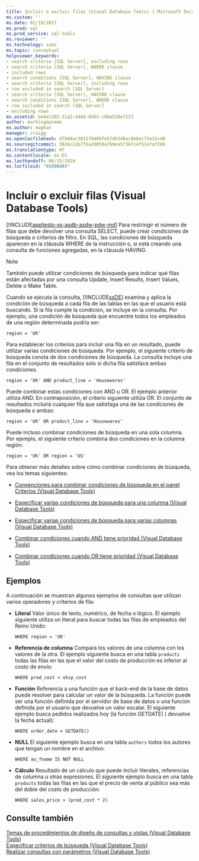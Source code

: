 ```yaml
---
title: Incluir o excluir filas (Visual Database Tools) | Microsoft Docs
ms.custom: ''
ms.date: 01/19/2017
ms.prod: sql
ms.prod_service: sql-tools
ms.reviewer: ''
ms.technology: ssms
ms.topic: conceptual
helpviewer_keywords:
- search criteria [SQL Server], excluding rows
- search criteria [SQL Server], WHERE clause
- included rows
- search conditions [SQL Server], HAVING clause
- search criteria [SQL Server], including rows
- row excluded in search [SQL Server]
- search criteria [SQL Server], HAVING clause
- search conditions [SQL Server], WHERE clause
- row included in search [SQL Server]
- excluding rows
ms.assetid: ba4e1202-31a2-444d-8365-c68a530ef223
author: markingmyname
ms.author: maghan
manager: craigg
ms.openlocfilehash: dfb60ac381570489fe5fdb5d8ac0b6ec75e15cd0
ms.sourcegitcommit: 3026c22b7fba19059a769ea5f367c4f51efaf286
ms.translationtype: HT
ms.contentlocale: es-ES
ms.lasthandoff: 06/15/2019
ms.locfileid: "65096803"
---
```

# <a name="include-or-exclude-rows-visual-database-tools"></a>Incluir o excluir filas (Visual Database Tools)
[!INCLUDE[appliesto-ss-asdb-asdw-pdw-md](../../includes/appliesto-ss-asdb-asdw-pdw-md.md)]
Para restringir el número de filas que debe devolver una consulta SELECT, puede crear condiciones de búsqueda o criterios de filtro. En SQL, las condiciones de búsqueda aparecen en la cláusula WHERE de la instrucción o, si está creando una consulta de funciones agregadas, en la cláusula HAVING.  
  
> [!NOTE]  
> También puede utilizar condiciones de búsqueda para indicar qué filas están afectadas por una consulta Update, Insert Results, Insert Values, Delete o Make Table.  
  
Cuando se ejecuta la consulta, [!INCLUDE[ssDE](../../includes/ssde_md.md)] examina y aplica la condición de búsqueda a cada fila de las tablas en las que el usuario está buscando. Si la fila cumple la condición, se incluye en la consulta. Por ejemplo, una condición de búsqueda que encuentre todos los empleados de una región determinada podría ser:  
  
```  
region = 'UK'  
```  
  
Para establecer los criterios para incluir una fila en un resultado, puede utilizar varias condiciones de búsqueda. Por ejemplo, el siguiente criterio de búsqueda consta de dos condiciones de búsqueda. La consulta incluye una fila en el conjunto de resultados solo si dicha fila satisface ambas condiciones.  
  
```  
region = 'UK' AND product_line = 'Housewares'  
```  
  
Puede combinar estas condiciones con AND u OR. El ejemplo anterior utiliza AND. En contraposición, el criterio siguiente utiliza OR. El conjunto de resultados incluirá cualquier fila que satisfaga una de las condiciones de búsqueda o ambas:  
  
```  
region = 'UK' OR product_line = 'Housewares'  
```  
  
Puede incluso combinar condiciones de búsqueda en una sola columna. Por ejemplo, el siguiente criterio combina dos condiciones en la columna región:  
  
```  
region = 'UK' OR region = 'US'  
```  
  
Para obtener más detalles sobre cómo combinar condiciones de búsqueda, vea los temas siguientes:  
  
-   [Convenciones para combinar condiciones de búsqueda en el panel Criterios &#40;Visual Database Tools&#41;](../../ssms/visual-db-tools/conventions-combine-search-conditions-in-criteria-pane-visual-db-tools.md)  
  
-   [Especificar varias condiciones de búsqueda para una columna &#40;Visual Database Tools&#41;](../../ssms/visual-db-tools/specify-multiple-search-conditions-for-one-column-visual-database-tools.md)  
  
-   [Especificar varias condiciones de búsqueda para varias columnas &#40;Visual Database Tools&#41;](../../ssms/visual-db-tools/specify-multiple-search-conditions-for-multiple-columns-visual-database-tools.md)  
  
-   [Combinar condiciones cuando AND tiene prioridad &#40;Visual Database Tools&#41;](../../ssms/visual-db-tools/combine-conditions-when-and-has-precedence-visual-database-tools.md)  
  
-   [Combinar condiciones cuando OR tiene prioridad &#40;Visual Database Tools&#41;](../../ssms/visual-db-tools/combine-conditions-when-or-has-precedence-visual-database-tools.md)  
  
## <a name="examples"></a>Ejemplos  
A continuación se muestran algunos ejemplos de consultas que utilizan varios operadores y criterios de fila:  
  
-   **Literal** Valor único de texto, numérico, de fecha o lógico. El ejemplo siguiente utiliza un literal para buscar todas las filas de empleados del Reino Unido:  
  
    ```  
    WHERE region = 'UK'  
    ```  
  
-   **Referencia de columna** Compara los valores de una columna con los valores de la otra. El ejemplo siguiente busca en una tabla `products` todas las filas en las que el valor del costo de producción es inferior al costo de envío:  
  
    ```  
    WHERE prod_cost < ship_cost  
    ```  
  
-   **Función** Referencia a una función que el back-end de la base de datos puede resolver para calcular un valor de la búsqueda. La función puede ser una función definida por el servidor de base de datos o una función definida por el usuario que devuelve un valor escalar. El siguiente ejemplo busca pedidos realizados hoy (la función GETDATE( ) devuelve la fecha actual):  
  
    ```  
    WHERE order_date = GETDATE()  
    ```  
  
-   **NULL** El siguiente ejemplo busca en una tabla `authors` todos los autores que tengan un nombre en el archivo:  
  
    ```  
    WHERE au_fname IS NOT NULL  
    ```  
  
-   **Cálculo** Resultado de un cálculo que puede incluir literales, referencias de columna u otras expresiones. El siguiente ejemplo busca en una tabla `products` todas las filas en las que el precio de venta al público sea más del doble del costo de producción:  
  
    ```  
    WHERE sales_price > (prod_cost * 2)  
    ```  
  
## <a name="see-also"></a>Consulte también  
[Temas de procedimientos de diseño de consultas y vistas &#40;Visual Database Tools&#41;](../../ssms/visual-db-tools/design-queries-and-views-how-to-topics-visual-database-tools.md)  
[Especificar criterios de búsqueda (Visual Database Tools)](../../ssms/visual-db-tools/specify-search-criteria-visual-database-tools.md)  
[Realizar consultas con parámetros &#40;Visual Database Tools&#41;](../../ssms/visual-db-tools/query-with-parameters-visual-database-tools.md)  
  
